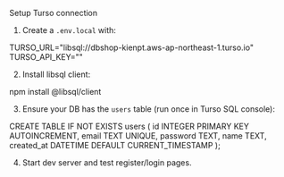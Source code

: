 Setup Turso connection

1. Create a `.env.local` with:

TURSO_URL="libsql://dbshop-kienpt.aws-ap-northeast-1.turso.io"
TURSO_API_KEY="<your service token>"

2. Install libsql client:

npm install @libsql/client

3. Ensure your DB has the `users` table (run once in Turso SQL console):

CREATE TABLE IF NOT EXISTS users (
  id INTEGER PRIMARY KEY AUTOINCREMENT,
  email TEXT UNIQUE,
  password TEXT,
  name TEXT,
  created_at DATETIME DEFAULT CURRENT_TIMESTAMP
);

4. Start dev server and test register/login pages.
